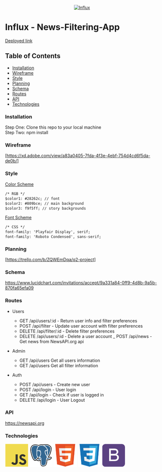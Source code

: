 <p align="center">
<a href="https://influx-news.herokuapp.com/"><img src="public/images/logo.png" target="_blank" title="Influx" alt="Influx" width="35%"></a>
</p>

# Influx - News-Filtering-App

[Deployed link](https://influx-news.herokuapp.com/)

## Table of Contents

- [Installation](#installation)
- [Wireframe](#wireframe)
- [Style](#style)
- [Planning](#planning)
- [Schema](#schema)
- [Routes](#routes)
- [API](#api)
- [Technologies](#technologies)

### Installation

Step One: Clone this repo to your local machine  
Step Two: npm install

### Wireframe

[https://xd.adobe.com/view/a83a0405-7fda-4f3e-4ebf-754d4cd6f5da-de0b/]

### Style

[Color Scheme](https://coolors.co/28262c-809bce-f9f5ff-9fbbcc-7a9cc6)
```
/* RGB */
$color1: #28262c; // font
$color2: #809bce; // main background
$color3: f9f5ff; // story backgrounds
```
[Font Scheme](https://fonts.googleapis.com/css?family=Playfair+Display|Roboto+Condensed)
```
/* CSS */
font-family: 'Playfair Display', serif;
font-family: 'Roboto Condensed', sans-serif;
```

### Planning

[https://trello.com/b/ZQWEmDqa/q2-project]


### Schema

https://www.lucidchart.com/invitations/accept/9a331a84-0ff9-4d8b-9a5b-870fa65efa09

### Routes

- Users
  - GET /api/users/:id - Return user info and filter preferences
  - POST /api/filter - Update user account with filter preferences
  - DELETE /api/filter/:id - Delete filter preferences
  - DELETE /api/users/:id - Delete a user account
  _ POST /api/news - Get news from NewsAPI.org api
  
- Admin
  - GET /api/users Get all users information
  - GET /api/users Get all filter information

- Auth
  - POST /api/users - Create new user
  - POST /api/login - User login
  - GET /api/login - Check if user is logged in
  - DELETE /api/login - User Logout


### API

https://newsapi.org

### Technologies

<a href="https://www.postgresql.org/"><img src="public/images/javascript-original.svg" target="_blank" title="PSQL" alt="PSQL" width="15%"></a>
<a href="https://www.javascript.com/"><img src="public/images/postgresql-original.svg" target="_blank" title="JS" alt="JS" width="15%"></a>
<a href="https://html.com/"><img src="public/images/html5-original.svg" target="_blank" title="HTML" alt="HTML" width="15%"></a>
<a href="https://css-tricks.com/"><img src="public/images/css3-original.svg" target="_blank" title="CSS" alt="CSS" width="15%"></a>
<a href="https://getbootstrap.com/"><img src="public/images/bootstrap-plain.svg" target="_blank" title="Bootstrap" alt="Bootstrap" width="15%"></a>

